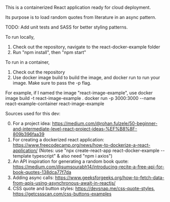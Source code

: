 This is a containerized React application ready for cloud deployment.

Its purpose is to load random quotes from literature in an async pattern.

TODO: Add unit tests and SASS for better styling patterns.

To run locally,

1. Check out the repository, navigate to the react-docker-example folder
2. Run "npm install", then "npm start"

To run in a container,

1. Check out the repository
2. Use docker image build to build the image, and docker run to run your image. Make sure to pass the -p flag.

For example, if I named the image "react-image-example", use
docker image build -t react-image-example .
docker run -p 3000:3000 --name react-example-container react-image-example




Sources used for this dev:

0. For a project idea: https://medium.com/@rohan.fulzele/50-beginner-and-intermediate-level-react-project-ideas-%EF%B8%8F-809b396faa39
1. For creating a dockerized react application: https://www.freecodecamp.org/news/how-to-dockerize-a-react-application/
   (Notes: use "npx create-react-app react-docker-example --template typescript" & also need "npm i axios")
2. An API inspiration for generating a random book quote: https://medium.com/@sumsourabh14/introducing-recite-a-free-api-for-book-quotes-138dca77f7da
3. Adding async calls: https://www.geeksforgeeks.org/how-to-fetch-data-from-apis-using-asynchronous-await-in-reactjs/
4. CSS quote and button styles: https://devsnap.me/css-quote-styles, https://getcssscan.com/css-buttons-examples

